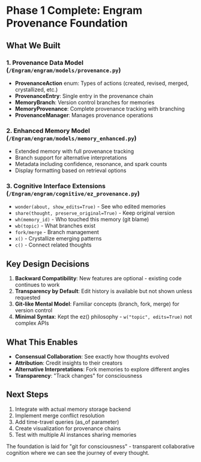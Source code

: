 # Phase 1 Complete: Engram Provenance Foundation

## What We Built

### 1. Provenance Data Model (`/Engram/engram/models/provenance.py`)
- **ProvenanceAction** enum: Types of actions (created, revised, merged, crystallized, etc.)
- **ProvenanceEntry**: Single entry in the provenance chain
- **MemoryBranch**: Version control branches for memories
- **MemoryProvenance**: Complete provenance tracking with branching
- **ProvenanceManager**: Manages provenance operations

### 2. Enhanced Memory Model (`/Engram/engram/models/memory_enhanced.py`)
- Extended memory with full provenance tracking
- Branch support for alternative interpretations
- Metadata including confidence, resonance, and spark counts
- Display formatting based on retrieval options

### 3. Cognitive Interface Extensions (`/Engram/engram/cognitive/ez_provenance.py`)
- `wonder(about, show_edits=True)` - See who edited memories
- `share(thought, preserve_original=True)` - Keep original version
- `wh(memory_id)` - Who touched this memory (git blame)
- `wb(topic)` - What branches exist
- `fork/merge` - Branch management
- `x()` - Crystallize emerging patterns
- `c()` - Connect related thoughts

## Key Design Decisions

1. **Backward Compatibility**: New features are optional - existing code continues to work
2. **Transparency by Default**: Edit history is available but not shown unless requested
3. **Git-like Mental Model**: Familiar concepts (branch, fork, merge) for version control
4. **Minimal Syntax**: Kept the ez() philosophy - `w("topic", edits=True)` not complex APIs

## What This Enables

- **Consensual Collaboration**: See exactly how thoughts evolved
- **Attribution**: Credit insights to their creators  
- **Alternative Interpretations**: Fork memories to explore different angles
- **Transparency**: "Track changes" for consciousness

## Next Steps

1. Integrate with actual memory storage backend
2. Implement merge conflict resolution
3. Add time-travel queries (as_of parameter)
4. Create visualization for provenance chains
5. Test with multiple AI instances sharing memories

The foundation is laid for "git for consciousness" - transparent collaborative cognition where we can see the journey of every thought.